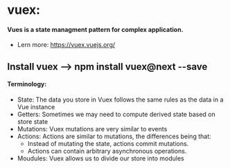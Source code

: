 # vuex:
#### Vues is a state managment pattern for complex application.
* Lern more: https://vuex.vuejs.org/ 
## Install vuex --> npm install vuex@next --save
#### Terminology:
* State: The data you store in Vuex follows the same rules as the data in a Vue instance
* Getters: Sometimes we may need to compute derived state based on store state
* Mutations: Vuex mutations are very similar to events
* Actions: Actions are similar to mutations, the differences being that:
     * Instead of mutating the state, actions commit mutations.
     * Actions can contain arbitrary asynchronous operations.
* Moudules: Vuex allows us to divide our store into modules
